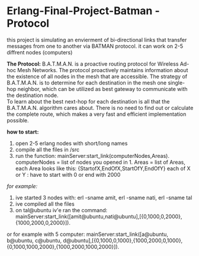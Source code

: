 # Erlang-Final-Project-Batman - Protocol
this project is simulating an envierment of bi-directional links that transfer messages from one to another via BATMAN protocol.
it can work on 2-5 diffrent nodes (computers)

**The Protocol:**
 B.A.T.M.A.N. is a proactive routing protocol for Wireless Ad-hoc Mesh
   Networks.  The protocol proactively maintains information about the
   existence of all nodes in the mesh that are accessible.
   The strategy of B.A.T.M.A.N. is to
   determine for each destination in the mesh one single-hop neighbor,
   which can be utilized as best gateway to communicate with the
   destination node.  
   To learn about the best next-hop for each destination is all that the B.A.T.M.A.N. algorithm cares about.
   There is no need to find out or calculate the complete route, which
   makes a very fast and efficient implementation possible.
   
   **how to start:**
   1. open 2-5 erlang nodes with short/long names
   2. compile all the files in /src
   3. run the function: 
   mainServer:start_link(computerNodes,Areas).
   computerNodes = list of nodes you opened in 1.
   Areas = list of Areas, each Area looks like this: {StartofX,EndOfX,StartOfY,EndOfY}
   each of X or Y :  have to start with 0 or end with 2000
   
   *for example:*
   1. ive started 3 nodes with: erl -sname amit, erl -sname nati, erl -sname tal
   2. ive compiled all the files
   3. on tal@ubuntu iv'e ran the command: mainServer:start_link([amit@ubuntu,nati@ubuntu],[{0,1000,0,2000},{1000,2000,0,2000}]).
   
   or for example with 5 computer: mainServer:start_link([a@ubuntu, b@ubuntu, c@ubuntu, d@ubuntu],[{0,1000,0,1000},{1000,2000,0,1000},{0,1000,1000,2000},{1000,2000,1000,2000}]).
   
